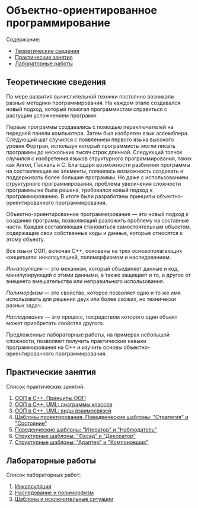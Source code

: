 # Объектно-ориентированное программирование

Содержание:
- [Теоретические сведения](#Теоретические-сведения)
- [Практические занятия](#Практические-занятия)
- [Лабораторные работы](#Лабораторные-работы)

## Теоретические сведения

По мере развития вычислительной техники постоянно возникали разные методики программирования. На каждом этапе создавался новый подход, который помогал программистам справиться с растущим усложнением программ.

Первые программы создавались с помощью переключателей на передней панели компьютера. Затем был изобретен язык ассемблера. Следующий шаг случился с появлением первого языка высокого уровня Фортран, используя который программисты могли писать программы до нескольких тысяч строк длинной. Следующий толчок случился с изобретения языков структурного программирования, таких как Алгол, Паскаль и С. Благодаря возможности разбиения программы на составляющие ее элементы, появилась возможность создавать и поддерживать более большие программы. Но даже с использованием структурного программирования, проблема увеличения сложности программы не была решена, требовался новый подход к программированию. В итоге были разработаны принципы объектно-ориентированного программирования.

Объектно-ориентированное программирование — это новый подход к созданию программ, позволяющий разложить проблему на составные части. Каждая составляющая становиться самостоятельным объектом, содержащие свои собственные коды и данные, которые относятся к этому объекту.

Все языки ООП, включая С++, основаны на трех основополагающих концепциях: инкапсуляцией, полиморфизмом и наследованием.

*Инкапсуляция* — это механизм, который объединяет данные и код, манипулирующий с этими данными, а также защищает и то, и другое от внешнего вмешательства или неправильного использования.

*Полиморфизм* — это свойство, которое позволяет одно и то же имя использовать для решения двух или более схожих, но технически разных задач.

*Наследование* — это процесс, посредством которого один объект может приобретать свойства другого.

Предложенные лабораторные работы, на примерах небольшой сложности, позволяют получить практические навыки программирования на С++ и изучить основы объектно-ориентированного программирования.

## Практические занятия

Список практических занятий:

1. [ООП в С++. Принципы ООП](practice/lesson1/README.md)
2. [ООП в С++. UML: диаграммы классов](practice/lesson2/README.md)
3. [ООП в С++. UML: виды взаимосвязей](practice/lesson3/README.md)
4. [Шаблоны проектирования. Поведенческие шаблоны: "Стратегия" и "Состояние"](practice/lesson4/README.md)
5. [Поведенческие шаблоны: "Итератор" и "Наблюдатель"](practice/lesson5/README.md)
6. [Структурные шаблоны: "Фасад" и "Декоратор"](practice/lesson6/README.md)
7. [Структурные шаблоны: "Адаптер" и "Компоновщик"](practice/lesson7/README.md)


## Лабораторные работы

Список лабораторных работ:

1. [Инкапсуляция](labs/lab1.md)
2. [Наследование и полиморфизм](labs/lab2.md)
3. [Шаблоны и исключительные ситуации](labs/lab3.md)
